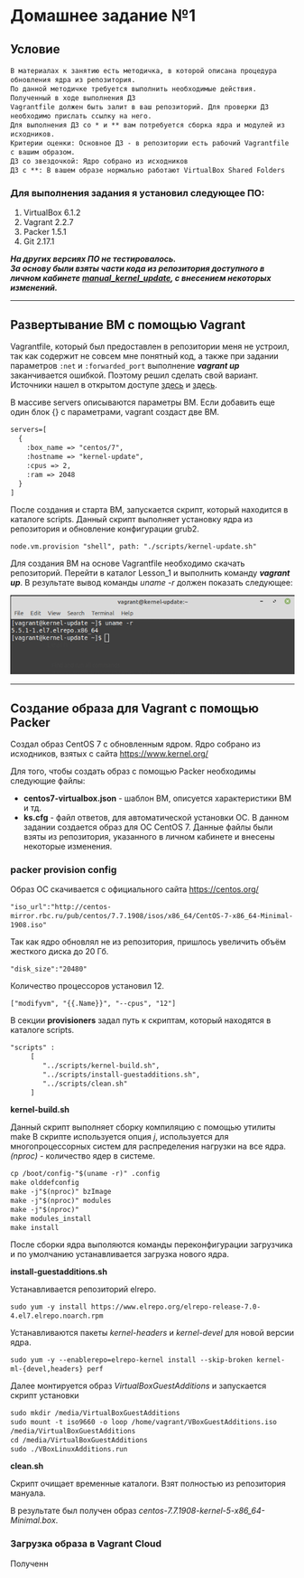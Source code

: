 # Домашнее задание №1
## Условие
    В материалах к занятию есть методичка, в которой описана процедура обновления ядра из репозитория. 
    По данной методичке требуется выполнить необходимые действия. Полученный в ходе выполнения ДЗ 
    Vagrantfile должен быть залит в ваш репозиторий. Для проверки ДЗ необходимо прислать ссылку на него.
    Для выполнения ДЗ со * и ** вам потребуется сборка ядра и модулей из исходников.
    Критерии оценки: Основное ДЗ - в репозитории есть рабочий Vagrantfile с вашим образом.
    ДЗ со звездочкой: Ядро собрано из исходников
    ДЗ с **: В вашем образе нормально работают VirtualBox Shared Folders
    
### Для выполнения задания я установил следующее ПО:
1.  VirtualBox 6.1.2
2.  Vagrant 2.2.7
3.  Packer 1.5.1
4.  Git 2.17.1

***На других версиях ПО не тестировалось.***<br/>
***За основу были взяты части кода из репозитория доступного в личном кабинете [manual_kernel_update](https://github.com/dmitry-lyutenko/manual_kernel_update), с внесением некоторых изменений.***

***

## Развертывание ВМ с помощью Vagrant

Vagrantfile, который был предоставлен в репозитории меня не устроил, так как содержит не совсем мне понятный код,
а также при задании параметров `:net` и `:forwarded_port` выполнение ***vagrant up*** заканчивается ошибкой.
Поэтому решил сделать свой вариант. Источники нашел в открытом доступе [здесь](http://sysadm.pp.ua/linux/sistemy-virtualizacii/vagrantfile.html) и [здесь](https://github.com/erlong15/otus-linux/blob/master/Vagrantfile).

В массиве servers описываются параметры ВМ. Если добавить еще один блок {} с параметрами, vagrant создаст две ВМ.

    servers=[
      {
        :box_name => "centos/7",
        :hostname => "kernel-update",
        :cpus => 2,
        :ram => 2048
      }
    ]

После создания и старта ВМ, запускается скрипт, который находится в каталоге scripts. Данный скрипт выполняет установку ядра из репозитория и обновление конфигурации grub2.

    node.vm.provision "shell", path: "./scripts/kernel-update.sh"

Для создания ВМ на основе Vagrantfile необходимо скачать репозиторий. Перейти в каталог Lesson_1 и выполнить команду ***vagrant up***.
В результате вывод команды *uname -r* должен показать следующее:

![result vagrant](https://github.com/parshyn-dima/screens/blob/master/lesson01/vagrant-result.png)

***

## Создание образа для Vagrant с помощью Packer

Создал образ CentOS 7 с обновленным ядром. Ядро собрано из исходников, взятых с сайта https://www.kernel.org/

Для того, чтобы создать образ с помощью Packer необходимы следующие файлы:
* **centos7-virtualbox.json** - шаблон ВМ, описуется характеристики ВМ и тд.
* **ks.cfg** - файл ответов, для автоматической установки ОС. В данном задании создается образ для ОС CentOS 7.
Данные файлы были взяты из репозитория, указанного в личном кабинете и внесены некоторые изменения.

### packer provision config
Образ ОС скачивается с официального сайта https://centos.org/

    "iso_url":"http://centos-mirror.rbc.ru/pub/centos/7.7.1908/isos/x86_64/CentOS-7-x86_64-Minimal-1908.iso"
    
Так как ядро обновлял не из репозитория, пришлось увеличить объём жесткого диска до 20 Гб.

    "disk_size":"20480"
    
Количество процессоров установил 12.

    ["modifyvm", "{{.Name}}", "--cpus", "12"]
    
В секции **provisioners** задал путь к скриптам, который находятся в каталоге scripts.

    "scripts" :
         [
            "../scripts/kernel-build.sh",
            "../scripts/install-guestadditions.sh",
            "../scripts/clean.sh"
         ]

**kernel-build.sh**

Данный скрипт выполняет сборку компиляцию с помощью утилиты make
В скрипте используется опция *j*, используется для многопроцессорных систем для распределения нагрузки на все ядра. *(nproc)* - количество ядер в системе.

    cp /boot/config-"$(uname -r)" .config
    make olddefconfig
    make -j"$(nproc)" bzImage
    make -j"$(nproc)" modules
    make -j"$(nproc)"
    make modules_install
    make install
    
После сборки ядра выполяются команды переконфигурации загрузчика и по умолчанию устанавливается загрузка нового ядра.

**install-guestadditions.sh**

Устанавливается репозиторий elrepo.

    sudo yum -y install https://www.elrepo.org/elrepo-release-7.0-4.el7.elrepo.noarch.rpm
    
Устанавливаются пакеты *kernel-headers* и *kernel-devel* для новой версии ядра.

    sudo yum -y --enablerepo=elrepo-kernel install --skip-broken kernel-ml-{devel,headers} perf
    
Далее монтируется образ *VirtualBoxGuestAdditions* и запускается скрипт установки

    sudo mkdir /media/VirtualBoxGuestAdditions
    sudo mount -t iso9660 -o loop /home/vagrant/VBoxGuestAdditions.iso /media/VirtualBoxGuestAdditions
    cd /media/VirtualBoxGuestAdditions
    sudo ./VBoxLinuxAdditions.run
    
**clean.sh**

Скрипт очищает временные каталоги. Взят полностью из репозитория мануала.

В результате был получен образ *centos-7.7.1908-kernel-5-x86_64-Minimal.box*.

### Загрузка образа в Vagrant Cloud

Полученн
